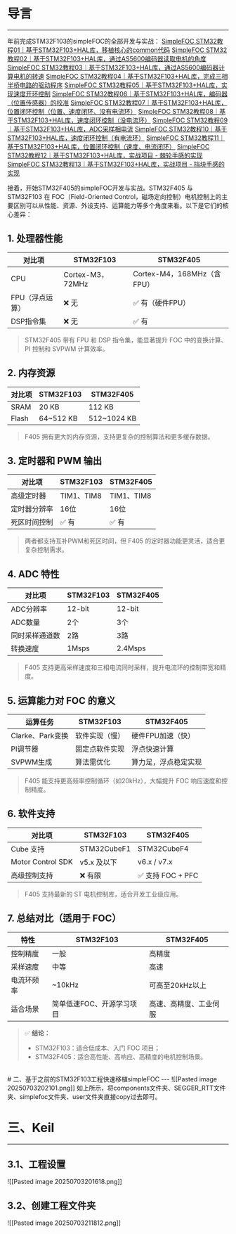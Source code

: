 # 导言
---
年前完成STM32F103的simpleFOC的全部开发与实战：
[SimpleFOC STM32教程01｜基于STM32F103+HAL库，移植核心的common代码](https://blog.csdn.net/wallace89/article/details/145150130?sharetype=blogdetail&sharerId=145150130&sharerefer=PC&sharesource=wallace89&spm=1011.2480.3001.8118)
[SimpleFOC STM32教程02｜基于STM32F103+HAL库，通过AS5600编码器读取电机的角度](https://blog.csdn.net/wallace89/article/details/145150362?sharetype=blogdetail&sharerId=145150362&sharerefer=PC&sharesource=wallace89&spm=1011.2480.3001.8118)
[SimpleFOC STM32教程03｜基于STM32F103+HAL库，通过AS5600编码器计算电机的转速](https://blog.csdn.net/wallace89/article/details/145150472?sharetype=blogdetail&sharerId=145150472&sharerefer=PC&sharesource=wallace89&spm=1011.2480.3001.8118)
[SimpleFOC STM32教程04｜基于STM32F103+HAL库，完成三相半桥电路的驱动程序](https://blog.csdn.net/wallace89/article/details/145241260?sharetype=blogdetail&sharerId=145241260&sharerefer=PC&sharesource=wallace89&spm=1011.2480.3001.8118)
[SimpleFOC STM32教程05｜基于STM32F103+HAL库，实现速度开环控制](https://blog.csdn.net/wallace89/article/details/145244826?spm=1001.2014.3001.5502)
[SimpleFOC STM32教程06｜基于STM32F103+HAL库，编码器（位置传感器）的校准](https://blog.csdn.net/wallace89/article/details/145245312?sharetype=blogdetail&sharerId=145245312&sharerefer=PC&sharesource=wallace89&spm=1011.2480.3001.8118)
[SimpleFOC STM32教程07｜基于STM32F103+HAL库，位置闭环控制（位置、速度闭环、没有电流环）](https://blog.csdn.net/wallace89/article/details/145245459?sharetype=blogdetail&sharerId=145245459&sharerefer=PC&sharesource=wallace89&spm=1011.2480.3001.8118)
[SimpleFOC STM32教程08｜基于STM32F103+HAL库，速度闭环控制（没电流环）](https://blog.csdn.net/wallace89/article/details/145245644?sharetype=blogdetail&sharerId=145245644&sharerefer=PC&sharesource=wallace89&spm=1011.2480.3001.8118)
[SimpleFOC STM32教程09｜基于STM32F103+HAL库，ADC采样相电流](https://blog.csdn.net/wallace89/article/details/145311415?sharetype=blogdetail&sharerId=145311415&sharerefer=PC&sharesource=wallace89&spm=1011.2480.3001.8118)
[SimpleFOC STM32教程10｜基于STM32F103+HAL库，速度闭环控制（有电流环）](https://blog.csdn.net/wallace89/article/details/145382892?sharetype=blogdetail&sharerId=145382892&sharerefer=PC&sharesource=wallace89&spm=1011.2480.3001.8118)
[SimpleFOC STM32教程11｜基于STM32F103+HAL库，位置闭环控制（速度、电流闭环）](https://blog.csdn.net/wallace89/article/details/145536238?sharetype=blogdetail&sharerId=145536238&sharerefer=PC&sharesource=wallace89&spm=1011.2480.3001.8118)
[SimpleFOC STM32教程12｜基于STM32F103+HAL库，实战项目 - 棘轮手感的实现](https://blog.csdn.net/wallace89/article/details/145536446?spm=1001.2014.3001.5501)
[SimpleFOC STM32教程13｜基于STM32F103+HAL库，实战项目 - 挡块手感的实现](https://blog.csdn.net/wallace89/article/details/145536526?sharetype=blogdetail&sharerId=145536526&sharerefer=PC&sharesource=wallace89&spm=1011.2480.3001.8118)

接着，开始STM32F405的simpleFOC开发与实战。STM32F405 与 STM32F103 在 FOC（Field-Oriented Control，磁场定向控制）电机控制上的主要区别可以从性能、资源、外设支持、运算能力等多个角度来看。以下是它们的核心差异：

## 1. 处理器性能

| 对比项 | STM32F103 | STM32F405 |
|--------|-----------|-----------|
| CPU    | Cortex-M3，72MHz | Cortex-M4，168MHz（含FPU） |
| FPU（浮点运算） | ❌ 无 | ✅ 有（硬件FPU） |
| DSP指令集 | ❌ 无 | ✅ 有 |

> STM32F405 带有 FPU 和 DSP 指令集，能显著提升 FOC 中的变换计算、PI 控制和 SVPWM 计算效率。

## 2. 内存资源

| 对比项 | STM32F103 | STM32F405 |
|--------|-----------|-----------|
| SRAM   | 20 KB     | 112 KB    |
| Flash  | 64~512 KB | 512~1024 KB |

> F405 拥有更大的内存资源，支持更复杂的控制算法和更多缓存数据。

## 3. 定时器和 PWM 输出

| 对比项 | STM32F103 | STM32F405 |
|--------|-----------|-----------|
| 高级定时器 | TIM1、TIM8 | TIM1、TIM8 |
| 定时器分辨率 | 16位 | 16位 |
| 死区时间控制 | ✅ 有 | ✅ 有 |

> 两者都支持互补PWM和死区时间，但 F405 的定时器功能更灵活，适合更复杂控制需求。

## 4. ADC 特性

| 对比项 | STM32F103 | STM32F405 |
|--------|-----------|-----------|
| ADC分辨率 | 12-bit | 12-bit |
| ADC数量 | 2个 | 3个 |
| 同时采样通道数 | 2路 | 3路 |
| 转换速度 | 1Msps | 2.4Msps |

> F405 支持更高采样速度和三相电流同时采样，提升电流环的控制带宽和精度。

## 5. 运算能力对 FOC 的意义

| 运算任务 | STM32F103 | STM32F405 |
|----------|-----------|-----------|
| Clarke、Park变换 | 软件实现（慢） | 硬件FPU加速（快） |
| PI调节器 | 固定点软件实现 | 浮点快速计算 |
| SVPWM生成 | 算法需优化 | 算力足，浮点稳定实现 |

> F405 能支持更高频率控制循环（如20kHz），大幅提升 FOC 响应速度和控制精度。

## 6. 软件支持

| 对比项 | STM32F103 | STM32F405 |
|--------|-----------|-----------|
| Cube 支持 | STM32CubeF1 | STM32CubeF4 |
| Motor Control SDK | v5.x 及以下 | v6.x / v7.x |
| 高级控制支持 | ❌ 有限 | ✅ 支持 FOC + PFC |

> F405 支持最新的 ST 电机控制库，适合开发工业级应用。


## 7. 总结对比（适用于 FOC）

| 特性 | STM32F103 | STM32F405 |
|------|-----------|-----------|
| 控制精度 | 一般 | 高精度 |
| 采样速度 | 中等 | 高速 |
| 电流环频率 | ~10kHz | 可高至20kHz以上 |
| 适合场景 | 简单低速FOC、开源学习项目 | 高速、高精度、工业伺服 |

> ✅ **结论：**
> - STM32F103：适合低成本、入门 FOC 项目；
> - STM32F405：适合高性能、高响应、高精度的电机控制场景。
<br>
# 二、基于之前的STM32F103工程快速移植simpleFOC
---
![[Pasted image 20250703202101.png]]
如上所示，将components文件夹、SEGGER_RTT文件夹、simplefoc文件夹、user文件夹直接copy过去即可。

# 三、Keil
----
## 3.1、工程设置
![[Pasted image 20250703201618.png]]

## 3.2、创建工程文件夹
![[Pasted image 20250703211812.png]]






